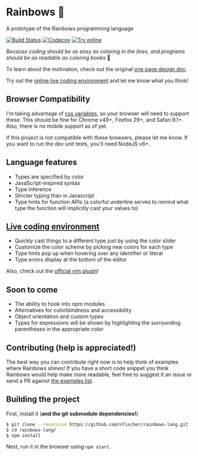 # Rainbows :rainbow:
A prototype of the Rainbows programming language

[![Build Status](https://img.shields.io/endpoint.svg?url=https%3A%2F%2Factions-badge.atrox.dev%2Fnfischer%2Frainbows-lang%2Fbadge%3Fref%3Dmain&style=flat-square)](https://actions-badge.atrox.dev/nfischer/rainbows-lang/goto?ref=main)
[![Codecov](https://img.shields.io/codecov/c/github/nfischer/rainbows-lang/main.svg?style=flat-square&label=coverage)](https://codecov.io/gh/nfischer/rainbows-lang)
[![Try online](https://img.shields.io/badge/try_it-online!-yellow.svg?style=flat-square)](https://nfischer.github.io/rainbows-lang/)

*Because coding should be as easy as coloring in the lines, and programs should
be as readable as coloring books* :art:

To learn about the motivation, check out the original [one page design
doc](doc/OnePager3v2.pdf).

Try out the [online live coding
environment](https://nfischer.github.io/rainbows-lang/) and let me know what you
think!

## Browser Compatibility

I'm taking advantage of [css
variables](https://developers.google.com/web/updates/2016/02/css-variables-why-should-you-care?hl=en),
so your browser will need to support these. This should be fine for Chrome
v49+, Firefox 29+, and Safari 9.1+. Also, there is no mobile support as of yet.

If this project is not compatible with these browsers, please let me know. If
you want to run the dev unit tests, you'll need NodeJS v6+.

## Language features

 - Types are specified by color
 - JavaScript-inspired syntax
 - Type inference
 - Stricter typing than in Javascript
 - Type hints for function APIs (a colorful underline serves to remind what type
   the function will implicitly cast your values to)

## [Live coding environment](https://nfischer.github.io/rainbows-lang/)

 - Quickly cast things to a different type just by using the color slider
 - Customize the color scheme by picking new colors for each type
 - Type hints pop up when hovering over any identifier or literal
 - Type errors display at the bottom of the editor

Also, check out the [official vim
plugin](https://github.com/nfischer/vim-rainbows)!

## Soon to come

 - The ability to hook into npm modules
 - Alternatives for colorblindness and accessibility
 - Object orientation and custom types
 - Types for expressions will be shown by highlighting the surrounding
   parentheses in the appropriate color

## Contributing (help is appreciated!)

The best way you can contribute right now is to help think of examples where
Rainbows shines! If you have a short code snippet you think Rainbows would help
make more readable, feel free to suggest it an issue or send a PR against [the
examples list](src/rb-examples.js).

## Building the project

First, install it (**and the git submodule dependencies!**)

```Bash
$ git clone --recursive https://github.com/nfischer/rainbows-lang.git
$ cd rainbows-lang/
$ npm install
```

Next, run it in the browser using `npm start`.
